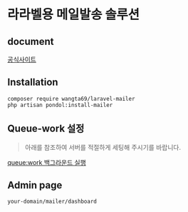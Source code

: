 # 라라벨용 메일발송 솔루션

## document

[공식사이트](https://www.onstory.fun/doc/programming/laravel/package.laravel-mailer)


## Installation
```
composer require wangta69/laravel-mailer
php artisan pondol:install-mailer
```

## Queue-work 설정
> 아래를 참조하여 서버를 적절하게 세팅해 주시기를 바랍니다.

[queue:work 백그라운드 실행](https://www.onstory.fun/doc/programming/laravel/queues)

## Admin page
```
your-domain/mailer/dashboard
```
